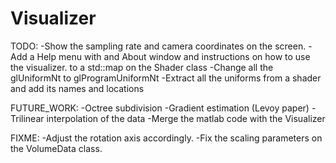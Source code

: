 Visualizer
==========

TODO:
-Show the sampling rate and camera coordinates on the screen.
-Add a Help menu with and About window and instructions on how to use the visualizer.
to a std::map on the Shader class
-Change all the glUniformNt to glProgramUniformNt 
-Extract all the uniforms from a shader and add its names and locations 


FUTURE_WORK:
-Octree subdivision
-Gradient estimation (Levoy paper)
-Trilinear interpolation of the data
-Merge the matlab code with the Visualizer


FIXME:
-Adjust the rotation axis accordingly.
-Fix the scaling parameters on the VolumeData class.
